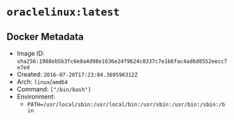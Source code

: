 # `oraclelinux:latest`

## Docker Metadata

- Image ID: `sha256:1988eb5b3fc6e8a4d98e1636e24f9624c0337c7e1b6fac4ad6d8552eecc7e7ed`
- Created: `2016-07-20T17:23:04.369596312Z`
- Arch: `linux`/`amd64`
- Command: `["/bin/bash"]`
- Environment:
  - `PATH=/usr/local/sbin:/usr/local/bin:/usr/sbin:/usr/bin:/sbin:/bin`
